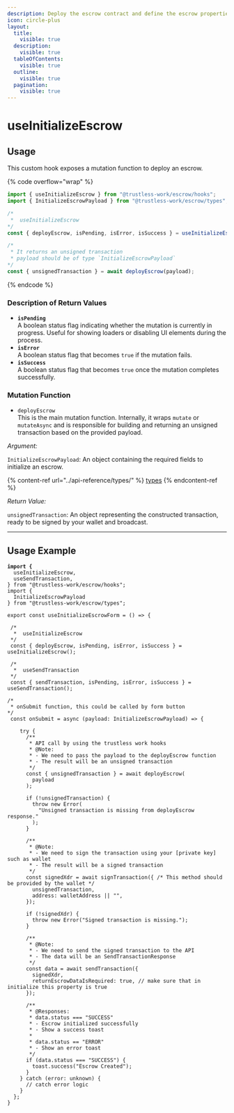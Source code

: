 ```yaml
---
description: Deploy the escrow contract and define the escrow properties.
icon: circle-plus
layout:
  title:
    visible: true
  description:
    visible: true
  tableOfContents:
    visible: true
  outline:
    visible: true
  pagination:
    visible: true
---
```


# useInitializeEscrow

## Usage

This custom hook exposes a mutation function to deploy an escrow.

{% code overflow="wrap" %}
```typescript
import { useInitializeEscrow } from "@trustless-work/escrow/hooks";
import { InitializeEscrowPayload } from "@trustless-work/escrow/types";

/*
 *  useInitializeEscrow 
*/
const { deployEscrow, isPending, isError, isSuccess } = useInitializeEscrow();

/* 
 * It returns an unsigned transaction
 * payload should be of type `InitializeEscrowPayload`
*/
const { unsignedTransaction } = await deployEscrow(payload);

```
{% endcode %}

### Description of Return Values

* **`isPending`**\
  A boolean status flag indicating whether the mutation is currently in progress. Useful for showing loaders or disabling UI elements during the process.
* **`isError`**\
  A boolean status flag that becomes `true` if the mutation fails.
* **`isSuccess`**\
  A boolean status flag that becomes `true` once the mutation completes successfully.

### Mutation Function

* `deployEscrow`\
  This is the main mutation function. Internally, it wraps `mutate` or `mutateAsync` and is responsible for building and returning an unsigned transaction based on the provided payload.

_Argument:_

`InitializeEscrowPayload`: An object containing the required fields to initialize an escrow.

{% content-ref url="../api-reference/types/" %}
[types](../api-reference/types/)
{% endcontent-ref %}

_Return Value:_

`unsignedTransaction`: An object representing the constructed transaction, ready to be signed by your wallet and broadcast.

***

## Usage Example

<pre class="language-typescript" data-title="src/hooks/useInitializeEscrowForm.ts" data-overflow="wrap"><code class="lang-typescript"><strong>import {
</strong>  useInitializeEscrow,
  useSendTransaction,
} from "@trustless-work/escrow/hooks";
import {
  InitializeEscrowPayload
} from "@trustless-work/escrow/types";

export const useInitializeEscrowForm = () => {

 /*
  *  useInitializeEscrow
 */
 const { deployEscrow, isPending, isError, isSuccess } = useInitializeEscrow();
 
 /*
  *  useSendTransaction
 */
 const { sendTransaction, isPending, isError, isSuccess } = useSendTransaction();

/*
 * onSubmit function, this could be called by form button
*/
 const onSubmit = async (payload: InitializeEscrowPayload) => {

    try {
      /**
       * API call by using the trustless work hooks
       * @Note:
       * - We need to pass the payload to the deployEscrow function
       * - The result will be an unsigned transaction
       */
      const { unsignedTransaction } = await deployEscrow(
        payload
      );

      if (!unsignedTransaction) {
        throw new Error(
          "Unsigned transaction is missing from deployEscrow response."
        );
      }

      /**
       * @Note:
       * - We need to sign the transaction using your [private key] such as wallet
       * - The result will be a signed transaction
       */
      const signedXdr = await signTransaction({ /* This method should be provided by the wallet */
        unsignedTransaction,
        address: walletAddress || "",
      });

      if (!signedXdr) {
        throw new Error("Signed transaction is missing.");
      }

      /**
       * @Note:
       * - We need to send the signed transaction to the API
       * - The data will be an SendTransactionResponse
       */
      const data = await sendTransaction({
        signedXdr,
        returnEscrowDataIsRequired: true, // make sure that in initialize this property is true
      });

      /**
       * @Responses:
       * data.status === "SUCCESS"
       * - Escrow initialized successfully
       * - Show a success toast
       *
       * data.status == "ERROR"
       * - Show an error toast
       */
      if (data.status === "SUCCESS") {
        toast.success("Escrow Created");
      }
    } catch (error: unknown) {
      // catch error logic
    }
  };
}

</code></pre>


